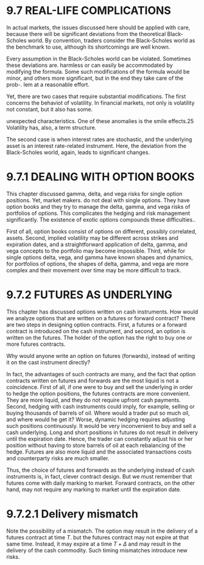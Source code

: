 # 9.7 REAL-LIFE COMPLICATIONS  

In actual markets, the issues discussed here should be applied with care, because there will be significant deviations from the theoretical Black-Scholes world. By convention, traders consider the Black-Scholes world as the benchmark to use, although its shortcomings are well known.  

Every assumption in the Black-Scholes world can be violated. Sometimes these deviations are. harmless or can easily be accommodated by modifying the formula. Some such modifications of the formula would be minor, and others more significant, but in the end they take care of the prob-. lem at a reasonable effort.  

Yet, there are two cases that require substantial modifications. The first concerns the behaviot of volatility. In financial markets, not only is volatility not constant, but it also has some.  

unexpected characteristics. One of these anomalies is the smile effects.25 Volatility has, also, a term structure.  

The second case is when interest rates are stochastic, and the underlying asset is an interest rate-related instrument. Here, the deviation from the Black-Scholes world, again, leads to significant changes.  

# 9.7.1 DEALING WITH OPTION BOOKS  

This chapter discussed gamma, delta, and vega risks for single option positions. Yet, market makers. do not deal with single options. They have option books and they try to manage the delta, gamma, and vega risks of portfolios of options. This complicates the hedging and risk management significantly. The existence of exotic options compounds these difficulties..  

First of all, option books consist of options on different, possibly correlated, assets. Second, implied volatility may be different across strikes and expiration dates, and a straightforward application of delta, gamma, and vega concepts to the portfolio may become impossible. Third, while for single options delta, vega, and gamma have known shapes and dynamics, for portfolios of options, the shapes of delta, gamma, and vega are more complex and their movement over time may be more difficult to track.  

# 9.7.2 FUTURES AS UNDERLYING  

This chapter has discussed options written on cash instruments. How would we analyze options that are written on a futures or forward contract? There are two steps in designing option contracts. First, a futures or a forward contract is introduced on the cash instrument, and second, an option is written on the futures. The holder of the option has the right to buy one or more futures contracts.  

Why would anyone write an option on futures (forwards), instead of writing it on the cast instrument directly?  

In fact, the advantages of such contracts are many, and the fact that option contracts written on futures and forwards are the most liquid is not a coincidence. First of all, if one were to buy and sell the underlying in order to hedge the option positions, the futures contracts are more convenient. They are more liquid, and they do not require upfront cash payments. Second, hedging with cash instruments could imply, for example, selling or buying thousands of barrels of oil. Where would a trader put so much oil, and where would he get it? Worse, dynamic hedging requires adjusting such positions continuously. It would be very inconvenient to buy and sell a cash underlying. Long and short positions in futures do not result in delivery until the expiration date. Hence, the trader can constantly adjust his or her position without having to store barrels of oil at each rebalancing of the hedge. Futures are also more liquid and the associated transactions costs and counterparty risks are much smaller.  

Thus, the choice of futures and forwards as the underlying instead of cash instruments is, in fact, clever contract design. But we must remember that futures come with daily marking to market. Forward contracts, on the other hand, may not require any marking to market until the expiration date.  

# 9.7.2.1 Delivery mismatch  

Note the possibility of a mismatch. The option may result in the delivery of a futures contract at time $T.$ but the futures contract may not expire at that same time. Instead, it may expire at a time $T+\Delta$ and may result in the delivery of the cash commodity. Such timing mismatches introduce new risks.  
